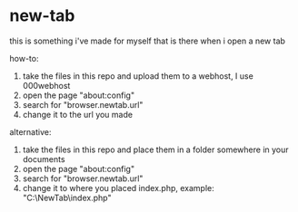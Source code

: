 # new-tab
this is something i've made for myself that is there when i open a new tab

how-to:
1. take the files in this repo and upload them to a webhost, I use 000webhost
2. open the page "about:config"
3. search for "browser.newtab.url"
4. change it to the url you made

alternative:
1. take the files in this repo and place them in a folder somewhere in your documents
2. open the page "about:config"
3. search for "browser.newtab.url"
4. change it to where you placed index.php, example: "C:\NewTab\index.php"